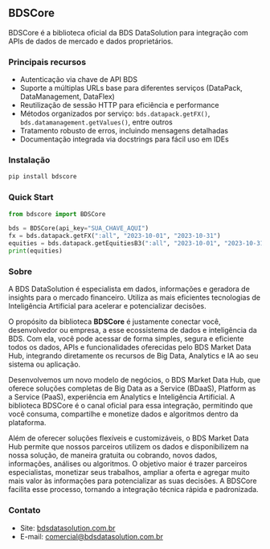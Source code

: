 ## BDSCore

BDSCore é a biblioteca oficial da BDS DataSolution para integração com APIs de dados de mercado e dados proprietários.

### Principais recursos
- Autenticação via chave de API BDS
- Suporte a múltiplas URLs base para diferentes serviços (DataPack, DataManagement, DataFlex)
- Reutilização de sessão HTTP para eficiência e performance
- Métodos organizados por serviço: `bds.datapack.getFX()`, `bds.datamanagement.getValues()`, entre outros
- Tratamento robusto de erros, incluindo mensagens detalhadas
- Documentação integrada via docstrings para fácil uso em IDEs

### Instalação

```bash
pip install bdscore
```

### Quick Start

```python
from bdscore import BDSCore

bds = BDSCore(api_key="SUA_CHAVE_AQUI")
fx = bds.datapack.getFX(":all", "2023-10-01", "2023-10-31")
equities = bds.datapack.getEquitiesB3(":all", "2023-10-01", "2023-10-31")
print(equities)
```

### Sobre

A BDS DataSolution é especialista em dados, informações e geradora de insights para o mercado financeiro. Utiliza as mais eficientes tecnologias de Inteligência Artificial para acelerar e potencializar decisões.

O propósito da biblioteca **BDSCore** é justamente conectar você, desenvolvedor ou empresa, a esse ecossistema de dados e inteligência da BDS. Com ela, você pode acessar de forma simples, segura e eficiente todos os dados, APIs e funcionalidades oferecidas pelo BDS Market Data Hub, integrando diretamente os recursos de Big Data, Analytics e IA ao seu sistema ou aplicação.

Desenvolvemos um novo modelo de negócios, o BDS Market Data Hub, que oferece soluções completas de Big Data as a Service (BDaaS), Platform as a Service (PaaS), experiência em Analytics e Inteligência Artificial. A biblioteca BDSCore é o canal oficial para essa integração, permitindo que você consuma, compartilhe e monetize dados e algoritmos dentro da plataforma.

Além de oferecer soluções flexíveis e customizáveis, o BDS Market Data Hub permite que nossos parceiros utilizem os dados e disponibilizem na nossa solução, de maneira gratuita ou cobrando, novos dados, informações, análises ou algoritmos. O objetivo maior é trazer parceiros especialistas, monetizar seus trabalhos, ampliar a oferta e agregar muito mais valor às informações para potencializar as suas decisões. A BDSCore facilita esse processo, tornando a integração técnica rápida e padronizada.

### Contato

- Site: [bdsdatasolution.com.br](https://bdsdatasolution.com.br)
- E-mail: comercial@bdsdatasolution.com.br
